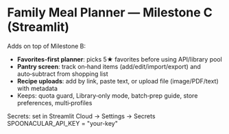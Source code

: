 # Family Meal Planner — Milestone C (Streamlit)

Adds on top of Milestone B:
- **Favorites‑first planner**: picks 5★ favorites before using API/library pool
- **Pantry screen**: track on‑hand items (add/edit/import/export) and auto‑subtract from shopping list
- **Recipe uploads**: add by link, paste text, or upload file (image/PDF/text) with metadata
- Keeps: quota guard, Library‑only mode, batch‑prep guide, store preferences, multi‑profiles

Secrets: set in Streamlit Cloud → Settings → Secrets
SPOONACULAR_API_KEY = "your-key"
